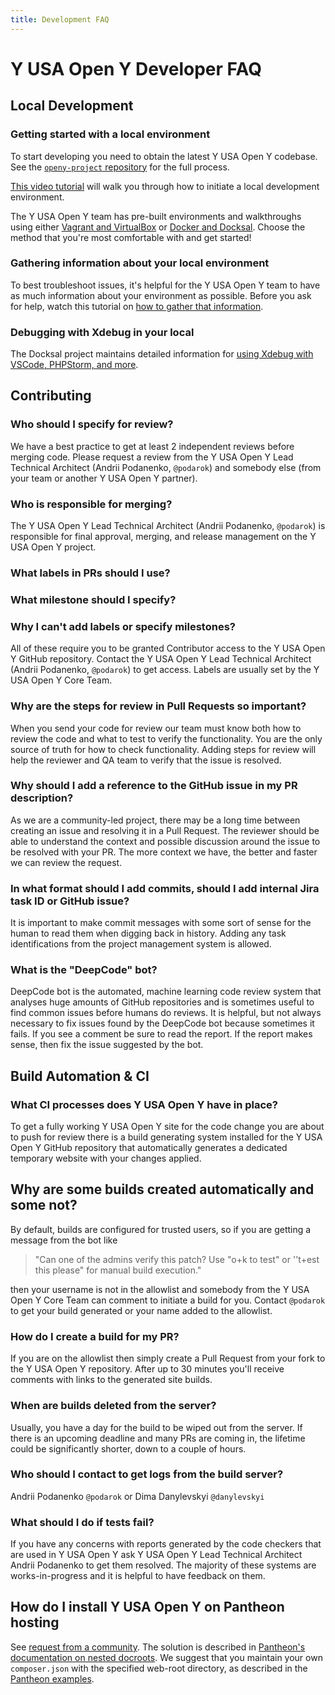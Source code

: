 ```yaml
---
title: Development FAQ
---
```


# Y USA Open Y Developer FAQ

## Local Development

### Getting started with a local environment

To start developing you need to obtain the latest Y USA Open Y codebase. See the [`openy-project` repository](https://github.com/ymcatwincities/openy-project#latest-development-version-drupal-9-2x) for the full process.

[This video tutorial](https://www.youtube.com/watch?v=jRlinjpTl0c) will walk you through how to initiate a local development environment.

The Y USA Open Y team has pre-built environments and walkthroughs using either [Vagrant and VirtualBox](https://github.com/ymcatwincities/openy-cibox-vm#drupal-vagrant-dev-box-for-openy-support) or [Docker and Docksal](https://github.com/ymcatwincities/openy-docksal#get-started). Choose the method that you're most comfortable with and get started!

### Gathering information about your local environment

To best troubleshoot issues, it's helpful for the Y USA Open Y team to have as much information about your environment as possible. Before you ask for help, watch this tutorial on [how to gather that information](https://www.youtube.com/watch?v=01y617maeBE).

### Debugging with Xdebug in your local

The Docksal project maintains detailed information for [using Xdebug with VSCode, PHPStorm, and more](https://docs.docksal.io/tools/xdebug/).

## Contributing

### Who should I specify for review?

We have a best practice to get at least 2 independent reviews before merging code. Please request a review from the Y USA Open Y Lead Technical Architect (Andrii Podanenko, `@podarok`) and somebody else (from your team or another Y USA Open Y partner).

### Who is responsible for merging?

The Y USA Open Y Lead Technical Architect (Andrii Podanenko, `@podarok`) is responsible for final approval, merging, and release management on the Y USA Open Y project.

### What labels in PRs should I use?

### What milestone should I specify?

### Why I can't add labels or specify milestones?

All of these require you to be granted Contributor access to the Y USA Open Y GitHub repository. Contact the Y USA Open Y Lead Technical Architect (Andrii Podanenko, `@podarok`) to get access. Labels are usually set by the Y USA Open Y Core Team.

### Why are the steps for review in Pull Requests so important?

When you send your code for review our team must know both how to review the code and what to test to verify the functionality. You are the only source of truth for how to check functionality. Adding steps for review will help the reviewer and QA team to verify that the issue is resolved.

### Why should I add a reference to the GitHub issue in my PR description?

As we are a community-led project, there may be a long time between creating an issue and resolving it in a Pull Request. The reviewer should be able to understand the context and possible discussion around the issue to be resolved with your PR. The more context we have, the better and faster we can review the request.

### In what format should I add commits, should I add internal Jira task ID or GitHub issue?

It is important to make commit messages with some sort of sense for the human to read them when digging back in history. Adding any task identifications from the project management system is allowed.

### What is the "DeepCode" bot?

DeepCode bot is the automated, machine learning code review system that analyses huge amounts of GitHub repositories and is sometimes useful to find common issues before humans do reviews. It is helpful, but not always necessary to fix issues found by the DeepCode bot because sometimes it fails. If you see a comment be sure to read the report. If the report makes sense, then fix the issue suggested by the bot.

## Build Automation & CI

### What CI processes does Y USA Open Y have in place?

To get a fully working Y USA Open Y site for the code change you are about to push for review there is a build generating system installed for the Y USA Open Y GitHub repository that automatically generates a dedicated temporary website with your changes applied.

## Why are some builds created automatically and some not?

By default, builds are configured for trusted users, so if you are getting a message from the bot like

> "Can one of the admins verify this patch? Use "o+k to test" or ''t+est this please" for manual build execution."

then your username is not in the allowlist and somebody from the Y USA Open Y Core Team can comment to initiate a build for you. Contact `@podarok` to get your build generated or your name added to the allowlist.

### How do I create a build for my PR?

If you are on the allowlist then simply create a Pull Request from your fork to the Y USA Open Y repository. After up to 30 minutes you'll receive comments with links to the generated site builds.

### When are builds deleted from the server?

Usually, you have a day for the build to be wiped out from the server. If there is an upcoming deadline and many PRs are coming in, the lifetime could be significantly shorter, down to a couple of hours.

### Who should I contact to get logs from the build server?

Andrii Podanenko `@podarok` or Dima Danylevskyi `@danylevskyi`

### What should I do if tests fail?

If you have any concerns with reports generated by the code checkers that are used in Y USA Open Y ask Y USA Open Y Lead Technical Architect Andrii Podanenko to get them resolved. The majority of these systems are works-in-progress and it is helpful to have feedback on them.

## How do I install Y USA Open Y on Pantheon hosting

See [request from a community](https://github.com/ymcatwincities/openy/issues/2004). The solution is described in [Pantheon's documentation on nested docroots](https://pantheon.io/docs/nested-docroot). We suggest that you maintain your own `composer.json` with the specified web-root directory, as described in the [Pantheon examples](https://github.com/pantheon-systems/example-drops-8-composer/blob/master/composer.json#L94).

